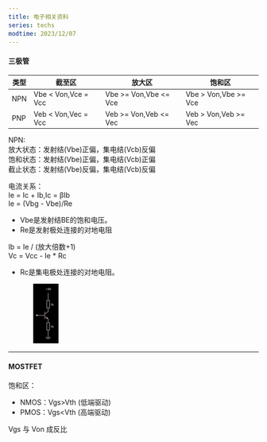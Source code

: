 ```yaml
---
title: 电子相关资料
series: techs
modtime: 2023/12/07
---
```




#### 三极管

|类型|截至区|放大区|饱和区|
|---|---|---|---|
|NPN|Vbe < Von,Vce = Vcc|Vbe >= Von,Vbe <= Vce|Vbe > Von,Vbe >= Vce|
|PNP|Veb < Von,Vec = Vcc|Veb >= Von,Veb <= Vec|Veb > Von,Veb >= Vec|

NPN:  
放大状态：发射结(Vbe)正偏，集电结(Vcb)反偏  
饱和状态：发射结(Vbe)正偏，集电结(Vcb)正偏  
截止状态：发射结(Vbe)反偏，集电结(Vcb)反偏  

电流关系：  
Ie = Ic + Ib,Ic = βIb  
Ie = (Vbg - Vbe)/Re
  - Vbe是发射结BE的饱和电压。
  - Re是发射极处连接的对地电阻

Ib = Ie / (放大倍数+1)  
Vc = Vcc - Ie * Rc  
  - Rc是集电极处连接的对地电阻。  
<img src="/src/assets/imgs/npn01.png" width="10%" style="margin-left:10%" />

******

#### MOSTFET

饱和区：
  - NMOS：Vgs>Vth (低端驱动)
  - PMOS：Vgs<Vth (高端驱动)

Vgs 与 Von 成反比


